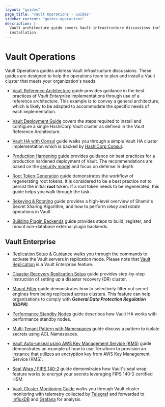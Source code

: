 ```yaml
---
layout: "guides"
page_title: "Vault Operations - Guides"
sidebar_current: "guides-operations"
description: |-
  Vault architecture guide covers Vault infrastructure discussions including
  installation.   
---
```


# Vault Operations

Vault Operations guides address Vault infrastructure discussions.  These
guides are designed to help the operations team to plan and install a Vault
cluster that meets your organization's needs.

- [Vault Reference Architecture](/guides/operations/reference-architecture.html)
guide provides guidance in the best practices of _Vault Enterprise_ implementations
through use of a reference architecture. This example is to convey a general
architecture, which is likely to be adapted to accommodate the specific needs of
each implementation.

- [Vault Deployment Guide](/guides/operations/deployment-guide.html) covers the
steps required to install and configure a single HashiCorp Vault cluster as
defined in the Vault Reference Architecture.

- [Vault HA with Consul](/guides/operations/vault-ha-consul.html) guide
walks you through a simple Vault HA cluster implementation which is backed by
[HashiCorp Consul](https://www.consul.io/intro/index.html).

- [Production Hardening](/guides/operations/production.html) guide provides
guidance on best practices for a production hardened deployment of Vault.
The recommendations are based on the [security model](/docs/internals/security.html)
and focus on defense in depth.

- [Root Token Generation](/guides/operations/generate-root.html) guide
demonstrates the workflow of regenerating root tokens. It is considered to be a
best practice not to persist the initial **root** token. If a root token needs
to be regenerated, this guide helps you walk through the task.

- [Rekeying & Rotating](/guides/operations/rekeying-and-rotating.html) guide
provides a high-level overview of Shamir's Secret Sharing Algorithm, and how to
perform _rekey_ and _rotate_ operations in Vault.

- [Building Plugin Backends](/guides/operations/plugin-backends.html) guide
provides steps to build, register, and mount non-database external plugin
backends.



## Vault Enterprise

- [Replication Setup & Guidance](/guides/operations/replication.html)
walks you through the commands to activate the Vault servers in replication mode.
Please note that [Vault Replication](/docs/vault-enterprise/replication/index.html)
is a Vault Enterprise feature.

- [Disaster Recovery Replication Setup](/guides/operations/disaster-recovery.html)
guide provides step-by-step instruction of setting up a disaster recovery (DR)
cluster.

- [Mount Filter](/guides/operations/mount-filter.html)
guide demonstrates how to selectively filter out secret engines from being
replicated across clusters. This feature can help organizations to comply with
***General Data Protection Regulation (GDPR)***.

- [Performance Standby Nodes](/guides/operations/performance-nodes.html) guide
describes how Vault HA works with performance standby nodes.

- [Multi-Tenant Pattern with Namespaces](/guides/operations/multi-tenant.html)
guide discuss a pattern to isolate secrets using ACL Namespaces.

- [Vault Auto-unseal using AWS Key Management Service (KMS)](/guides/operations/autounseal-aws-kms.html) guide demonstrates an example of
how to use Terraform to provision an instance that utilizes an encryption key
from AWS Key Management Service (KMS).

- [Seal Wrap / FIPS 140-2](/guides/operations/seal-wrap.html)
guide demonstrates how Vault's seal wrap feature works to encrypt your secrets
leveraging FIPS 140-2 certified HSM.

- [Vault Cluster Monitoring Guide](/guides/operations/monitoring.html) walks
you through Vault cluster monitoring with telemetry collected by
[Telegraf](https://www.influxdata.com/time-series-platform/telegraf/) and
forwarded to
[InfluxDB](https://www.influxdata.com/time-series-platform/influxdb/) and
[Grafana](https://grafana.com/) for analysis.
